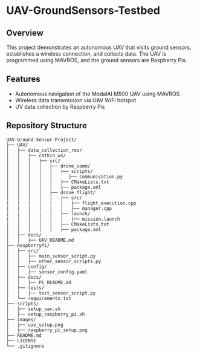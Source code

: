 # UAV-GroundSensors-Testbed

## Overview
This project demonstrates an autonomous UAV that visits ground sensors, establishes a wireless connection, and collects data. The UAV is programmed using MAVROS, and the ground sensors are Raspberry Pis.

## Features
- Autonomous navigation of the ModalAI M500 UAV using MAVROS
- Wireless data transmission via UAV WiFi hotspot
- UV data collection by Raspberry Pis

## Repository Structure
```plaintext
UAV-Ground-Sensor-Project/
├── UAV/
│   ├── data_collection_ros/
│   │   ├── catkin_ws/
│   │   │   ├── src/
│   │   │   │   ├── drone_comm/
│   │   │   │   │   ├── scripts/
│   │   │   │   │      ├── communication.py
│   │   │   │   │   ├── CMakeLists.txt
│   │   │   │   │   ├── package.xml
│   │   │   │   ├── drone_flight/
│   │   │   │   │   ├── src/
|   |   |   |   |   |   ├── flight_execution.cpp
|   |   |   |   |   |   ├── manager.cpp
|   |   |   |   |   ├── launch/
|   |   |   |   |   |   ├── mission.launch
│   │   │   │   │   ├── CMakeLists.txt
│   │   │   │   │   ├── package.xml
│   ├── docs/
│   │   ├── UAV_README.md
├── RaspberryPi/
│   ├── src/
│   │   ├── main_sensor_script.py
│   │   ├── other_sensor_scripts.py
│   ├── config/
│   │   ├── sensor_config.yaml
│   ├── docs/
│   │   ├── Pi_README.md
│   ├── tests/
│   │   ├── test_sensor_script.py
│   └── requirements.txt
├── scripts/
│   ├── setup_uav.sh
│   ├── setup_raspberry_pi.sh
├── images/
│   ├── uav_setup.png
│   ├── raspberry_pi_setup.png
├── README.md
├── LICENSE
└── .gitignore
